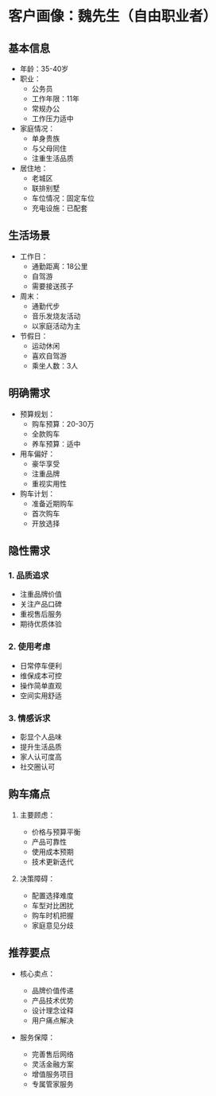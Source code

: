 # 客户画像：魏先生（自由职业者）

## 基本信息
- 年龄：35-40岁
- 职业：
  - 公务员
  - 工作年限：11年
  - 常规办公
  - 工作压力适中
- 家庭情况：
  - 单身贵族
  - 与父母同住
  - 注重生活品质
- 居住地：
  - 老城区
  - 联排别墅
  - 车位情况：固定车位
  - 充电设施：已配套

## 生活场景
- 工作日：
  - 通勤距离：18公里
  - 自驾游
  - 需要接送孩子
- 周末：
  - 通勤代步
  - 音乐发烧友活动
  - 以家庭活动为主
- 节假日：
  - 运动休闲
  - 喜欢自驾游
  - 乘坐人数：3人

## 明确需求
- 预算规划：
  - 购车预算：20-30万
  - 全款购车
  - 养车预算：适中
- 用车偏好：
  - 豪华享受
  - 注重品牌
  - 重视实用性
- 购车计划：
  - 准备近期购车
  - 首次购车
  - 开放选择

## 隐性需求
### 1. 品质追求
- 注重品牌价值
- 关注产品口碑
- 重视售后服务
- 期待优质体验

### 2. 使用考虑
- 日常停车便利
- 维保成本可控
- 操作简单直观
- 空间实用舒适

### 3. 情感诉求
- 彰显个人品味
- 提升生活品质
- 家人认可度高
- 社交圈认可

## 购车痛点
1. 主要顾虑：
   - 价格与预算平衡
   - 产品可靠性
   - 使用成本预期
   - 技术更新迭代

2. 决策障碍：
   - 配置选择难度
   - 车型对比困扰
   - 购车时机把握
   - 家庭意见分歧

## 推荐要点
- 核心卖点：
  - 品牌价值传递
  - 产品技术优势
  - 设计理念诠释
  - 用户痛点解决

- 服务保障：
  - 完善售后网络
  - 灵活金融方案
  - 增值服务项目
  - 专属管家服务